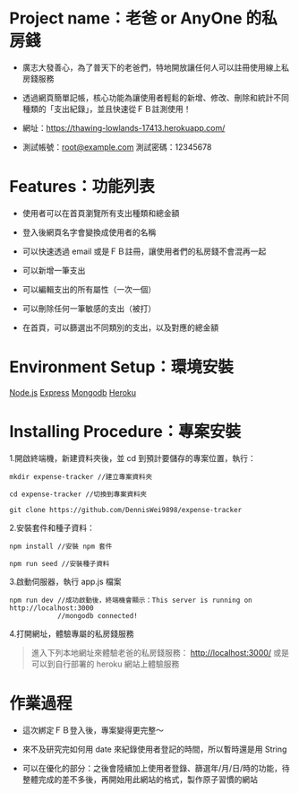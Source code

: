 # Project name：老爸 or AnyOne 的私房錢

- 廣志大發善心，為了普天下的老爸們，特地開放讓任何人可以註冊使用線上私房錢服務

- 透過網頁簡單記帳，核心功能為讓使用者輕鬆的新增、修改、刪除和統計不同種類的「支出紀錄」，並且快速從ＦＢ註測使用！

- 網址：https://thawing-lowlands-17413.herokuapp.com/

- 測試帳號：root@example.com 測試密碼：12345678

# Features：功能列表

- 使用者可以在首頁瀏覽所有支出種類和總金額

- 登入後網頁名字會變換成使用者的名稱

- 可以快速透過 email 或是ＦＢ註冊，讓使用者們的私房錢不會混再一起

- 可以新增一筆支出

- 可以編輯支出的所有屬性（一次一個）

- 可以刪除任何一筆敏感的支出（被打）

- 在首頁，可以篩選出不同類別的支出，以及對應的總金額

# Environment Setup：環境安裝

[Node.js](https://nodejs.org/en/)
[Express](https://expressjs.com/)
[Mongodb](https://www.mongodb.com/)
[Heroku](https://dashboard.heroku.com/)

# Installing Procedure：專案安裝

1.開啟終端機，新建資料夾後，並 cd 到預計要儲存的專案位置，執行：

```
mkdir expense-tracker //建立專案資料夾
```

```
cd expense-tracker //切換到專案資料夾
```

```
git clone https://github.com/DennisWei9898/expense-tracker
```

2.安裝套件和種子資料：

```
npm install //安裝 npm 套件
```

```
npm run seed //安裝種子資料
```

3.啟動伺服器，執行 app.js 檔案

```
npm run dev //成功啟動後，終端機會顯示：This server is running on http://localhost:3000
            //mongodb connected!
```

4.打開網址，體驗專屬的私房錢服務

> 進入下列本地網址來體驗老爸的私房錢服務： [http://localhost:3000/](https://)
> 或是可以到自行部署的 heroku 網站上體驗服務

# 作業過程

- 這次綁定ＦＢ登入後，專案變得更完整～

- 來不及研究完如何用 date 來紀錄使用者登記的時間，所以暫時還是用 String

- 可以在優化的部分：之後會陸續加上使用者登錄、篩選年/月/日/時的功能，待整體完成的差不多後，再開始用此網站的格式，製作原子習慣的網站
